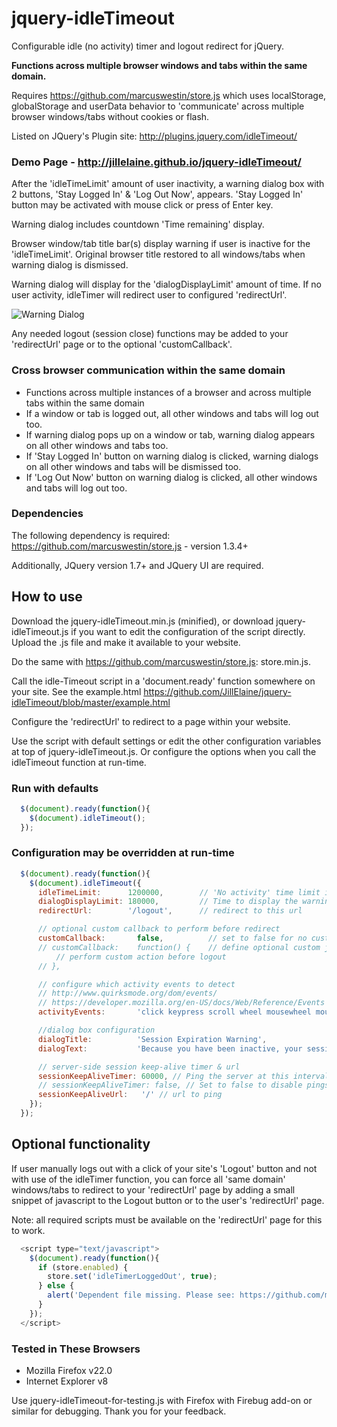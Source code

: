 # jquery-idleTimeout

Configurable idle (no activity) timer and logout redirect for jQuery.

<strong>Functions across multiple browser windows and tabs within the same domain.</strong>

Requires https://github.com/marcuswestin/store.js which uses localStorage, globalStorage and userData behavior to 'communicate' across multiple browser windows/tabs without cookies or flash.

Listed on JQuery's Plugin site: http://plugins.jquery.com/idleTimeout/

### Demo Page - http://jillelaine.github.io/jquery-idleTimeout/

After the 'idleTimeLimit' amount of user inactivity, a warning dialog box with 2 buttons, 'Stay Logged In' & 'Log Out Now', appears. 'Stay Logged In' button may be activated with mouse click or press of Enter key.

Warning dialog includes countdown 'Time remaining' display.

Browser window/tab title bar(s) display warning if user is inactive for the 'idleTimeLimit'. Original browser title restored to all windows/tabs when warning dialog is dismissed.

Warning dialog will display for the 'dialogDisplayLimit' amount of time. If no user activity, idleTimer will redirect user to configured 'redirectUrl'.

![Warning Dialog](https://raw.github.com/JillElaine/jquery-idleTimeout/master/warning_dialog.png)

Any needed logout (session close) functions may be added to your 'redirectUrl' page or to the optional 'customCallback'.

### Cross browser communication within the same domain

* Functions across multiple instances of a browser and across multiple tabs within the same domain
* If a window or tab is logged out, all other windows and tabs will log out too.
* If warning dialog pops up on a window or tab, warning dialog appears on all other windows and tabs too.
* If 'Stay Logged In' button on warning dialog is clicked, warning dialogs on all other windows and tabs will be dismissed too.
* If 'Log Out Now' button on warning dialog is clicked, all other windows and tabs will log out too.

### Dependencies

The following dependency is required: https://github.com/marcuswestin/store.js - version 1.3.4+

Additionally, JQuery version 1.7+ and JQuery UI are required.

## How to use

Download the jquery-idleTimeout.min.js (minified), or download jquery-idleTimeout.js if you want to edit the configuration of the script directly. Upload the .js file and make it available to your website.

Do the same with https://github.com/marcuswestin/store.js: store.min.js.

Call the idle-Timeout script in a 'document.ready' function somewhere on your site. See the example.html https://github.com/JillElaine/jquery-idleTimeout/blob/master/example.html

Configure the 'redirectUrl' to redirect to a page within your website.

Use the script with default settings or edit the other configuration variables at top of jquery-idleTimeout.js. Or configure the options when you call the idleTimeout function at run-time.

### Run with defaults

```Javascript
  $(document).ready(function(){
    $(document).idleTimeout();
  });
```

### Configuration may be overridden at run-time

```Javascript
  $(document).ready(function(){
    $(document).idleTimeout({
      idleTimeLimit:      1200000,        // 'No activity' time limit in milliseconds. 1200000 = 20 Minutes
      dialogDisplayLimit: 180000,         // Time to display the warning dialog before redirect (and optional callback) in milliseconds. 180000 = 3 Minutes
      redirectUrl:        '/logout',      // redirect to this url

      // optional custom callback to perform before redirect
      customCallback:       false,          // set to false for no customCallback
      // customCallback:    function() {    // define optional custom js function
          // perform custom action before logout
      // },

      // configure which activity events to detect
      // http://www.quirksmode.org/dom/events/
      // https://developer.mozilla.org/en-US/docs/Web/Reference/Events
      activityEvents:       'click keypress scroll wheel mousewheel mousemove', // separate each event with a space

      //dialog box configuration
      dialogTitle:          'Session Expiration Warning',
      dialogText:           'Because you have been inactive, your session is about to expire.',

      // server-side session keep-alive timer & url
      sessionKeepAliveTimer: 60000, // Ping the server at this interval in milliseconds. 60000 = 1 Minute
      // sessionKeepAliveTimer: false, // Set to false to disable pings.
      sessionKeepAliveUrl:   '/' // url to ping
    });
  });
```

## Optional functionality
If user manually logs out with a click of your site's 'Logout' button and not with use of the idleTimer function, you can force all 'same domain' windows/tabs to redirect to your 'redirectUrl' page by adding a small snippet of javascript to the Logout button or to the user's 'redirectUrl' page.

Note: all required scripts must be available on the 'redirectUrl' page for this to work.

```Javascript
  <script type="text/javascript">
    $(document).ready(function(){
      if (store.enabled) {
        store.set('idleTimerLoggedOut', true);
      } else {
        alert('Dependent file missing. Please see: https://github.com/marcuswestin/store.js');
      }
    });
  </script>
```

### Tested in These Browsers

* Mozilla Firefox v22.0
* Internet Explorer v8

Use jquery-idleTimeout-for-testing.js with Firefox with Firebug add-on or similar for debugging. Thank you for your feedback.
